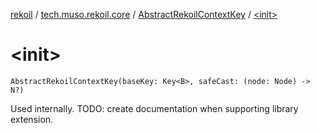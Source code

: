 [rekoil](../../index.md) / [tech.muso.rekoil.core](../index.md) / [AbstractRekoilContextKey](index.md) / [&lt;init&gt;](./-init-.md)

# &lt;init&gt;

`AbstractRekoilContextKey(baseKey: Key<B>, safeCast: (node: Node) -> N?)`

Used internally. TODO: create documentation when supporting library extension.

